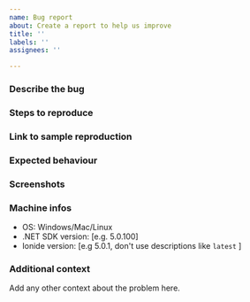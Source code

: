 ```yaml
---
name: Bug report
about: Create a report to help us improve
title: ''
labels: ''
assignees: ''

---
```


### Describe the bug
<!--A clear and concise description of what the bug is. -->

### Steps to reproduce
<!-- Add here the step to reproduce you problem. Example: -->
<!-- 1. Open an F# file -->
<!-- 2. Ctrl + P > "F# Add Reference" -->

### Link to sample reproduction
<!--Link to repository or gist that can be used to reproduce issue -->

### Expected behaviour
<!-- A clear and concise description of what you expected to happen.  -->

### Screenshots
<!--If applicable, add screenshots to help explain your problem.  -->

### Machine infos
 - OS: Windows/Mac/Linux
 - .NET SDK version: [e.g. 5.0.100]
 - Ionide version: [e.g 5.0.1, don't use descriptions like `latest` ]

### Additional context
Add any other context about the problem here.
